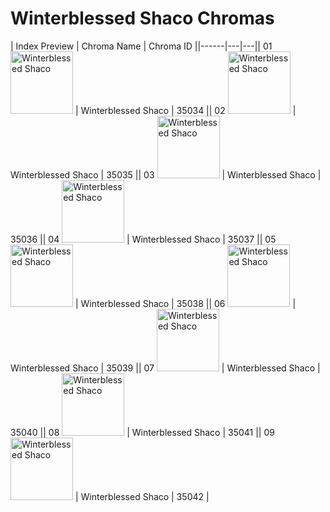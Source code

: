 # Winterblessed Shaco Chromas

| Index  Preview | Chroma Name | Chroma ID ||------|---|---|| 01  <img src='https://raw.communitydragon.org/latest/plugins/rcp-be-lol-game-data/global/default/v1/champion-chroma-images/35/35034.png' alt='Winterblessed Shaco' width='100'> | Winterblessed Shaco | 35034 || 02  <img src='https://raw.communitydragon.org/latest/plugins/rcp-be-lol-game-data/global/default/v1/champion-chroma-images/35/35035.png' alt='Winterblessed Shaco' width='100'> | Winterblessed Shaco | 35035 || 03  <img src='https://raw.communitydragon.org/latest/plugins/rcp-be-lol-game-data/global/default/v1/champion-chroma-images/35/35036.png' alt='Winterblessed Shaco' width='100'> | Winterblessed Shaco | 35036 || 04  <img src='https://raw.communitydragon.org/latest/plugins/rcp-be-lol-game-data/global/default/v1/champion-chroma-images/35/35037.png' alt='Winterblessed Shaco' width='100'> | Winterblessed Shaco | 35037 || 05  <img src='https://raw.communitydragon.org/latest/plugins/rcp-be-lol-game-data/global/default/v1/champion-chroma-images/35/35038.png' alt='Winterblessed Shaco' width='100'> | Winterblessed Shaco | 35038 || 06  <img src='https://raw.communitydragon.org/latest/plugins/rcp-be-lol-game-data/global/default/v1/champion-chroma-images/35/35039.png' alt='Winterblessed Shaco' width='100'> | Winterblessed Shaco | 35039 || 07  <img src='https://raw.communitydragon.org/latest/plugins/rcp-be-lol-game-data/global/default/v1/champion-chroma-images/35/35040.png' alt='Winterblessed Shaco' width='100'> | Winterblessed Shaco | 35040 || 08  <img src='https://raw.communitydragon.org/latest/plugins/rcp-be-lol-game-data/global/default/v1/champion-chroma-images/35/35041.png' alt='Winterblessed Shaco' width='100'> | Winterblessed Shaco | 35041 || 09  <img src='https://raw.communitydragon.org/latest/plugins/rcp-be-lol-game-data/global/default/v1/champion-chroma-images/35/35042.png' alt='Winterblessed Shaco' width='100'> | Winterblessed Shaco | 35042 |